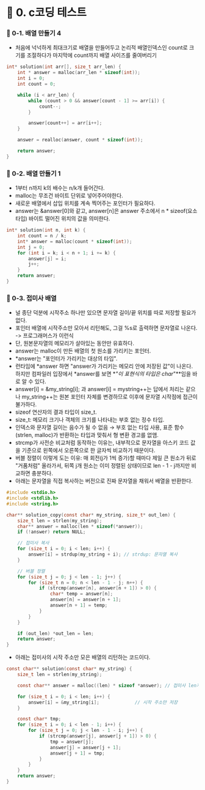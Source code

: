 # 📌 0. c코딩 테스트
### 📌 0-1. 배열 만들기 4
- 처음에 넉넉하게 최대크기로 배열을 만들어두고 논리적 배열인덱스인 count로 크기를 조절하다가 마지막에 count까지 배열 사이즈를 줄여버리기
```c
int* solution(int arr[], size_t arr_len) {
    int * answer = malloc(arr_len * sizeof(int));
    int i = 0;
    int count = 0;

    while (i < arr_len) {
        while (count > 0 && answer[count - 1] >= arr[i]) {
            count--;
        }

        answer[count++] = arr[i++];
    }

    answer = realloc(answer, count * sizeof(int));

    return answer;
}
```

### 📌 0-2. 배열 만들기 1
- 1부터 n까지 k의 배수는 n/k개 들어간다.
- malloc는 무조건 바이트 단위로 넣어주어야한다.
- 새로운 배열에서 삽입 위치를 계속 찍어주는 포인터가 필요하다.
- answer는 &answer[0]와 같고, answer[n]은 answer 주소에서 n * sizeof(요소타입) 바이트 떨어진 위치의 값을 의미한다.
```c
int* solution(int n, int k) {
    int count = n / k;
    int* answer = malloc(count * sizeof(int));
    int j = 0;
    for (int i = k; i < n + 1; i += k) {
        answer[j] = i;
        j++;
    }
    return answer;
}
```

### 📌 0-3. 접미사 배열
- 널 종단 덕분에 시작주소 하나만 있으면 문자열 길이/끝 위치를 따로 저장할 필요가 없다.
- 포인터 배열에 시작주소만 모아서 리턴해도, 그걸 %s로 출력하면 문자열로 나온다. -> 프로그래머스가 이런식
- 단, 원본문자열의 메모리가 살아있는 동안만 유효하다.
- answer는 malloc이 만든 배열의 첫 원소를 가리키는 포인터.
- *answer는 "포인터가 가리키는 대상의 타입".
- 런타임에 *answer 하면 "answer가 가리키는 메모리 안에 저장된 값"이 나온다. 하지만 컴파일러 입장에서 *answer를 보면 **"이 표현식의 타입은 char*"**임을 바로 알 수 있다.
- answer[i] = &my_string[i]; 과 answer[i] = mystring++는 답에서 처리는 같으나 my_string++는 원본 포인터 자체를 변경하므로 이후에 문자열 시작점에 접근이 불가하다.
- sizeof 연산자의 결과 타입이 size_t.
- size_t: 메모리 크기나 객체의 크기를 나타내는 부호 없는 정수 타입.
- 인덱스와 문자열 길이는 음수가 될 수 없음 → 부호 없는 타입 사용, 표준 함수(strlen, malloc)가 반환하는 타입과 맞춰서 형 변환 경고를 없앰.
- strcmp가 사전순 비교처럼 동작하는 이유는,
내부적으로 문자열을 아스키 코드 값을 기준으로 왼쪽에서 오른쪽으로 한 글자씩 비교하기 때문이다.
- 버블 정렬이 이렇게 도는 이유: 매 회전(j가 1씩 증가)할 때마다 제일 큰 원소가 뒤로 "거품처럼" 올라가서,
뒤쪽 j개 원소는 이미 정렬된 상태이므로 len - 1 - j까지만 비교하면 충분하다.
- 아래는 문자열을 직접 복사하는 버전으로 진짜 문자열을 채워서 배열을 반환한다.
```c
#include <stdio.h>
#include <stdlib.h>
#include <string.h>

char** solution_copy(const char* my_string, size_t* out_len) {
    size_t len = strlen(my_string);
    char** answer = malloc(len * sizeof(*answer));
    if (!answer) return NULL;

    // 접미사 복사
    for (size_t i = 0; i < len; i++) {
        answer[i] = strdup(my_string + i); // strdup: 문자열 복사
    }

    // 버블 정렬
    for (size_t j = 0; j < len - 1; j++) {
        for (size_t n = 0; n < len - 1 - j; n++) {
            if (strcmp(answer[n], answer[n + 1]) > 0) {
                char* temp = answer[n];
                answer[n] = answer[n + 1];
                answer[n + 1] = temp;
            }
        }
    }

    if (out_len) *out_len = len;
    return answer;
}
```
- 아래는 접미사의 시작 주소만 모은 배열의 리턴하는 코드이다.
```c
const char** solution(const char* my_string) {
    size_t len = strlen(my_string);

    const char** answer = malloc((len) * sizeof *answer); // 접미사 len개

    for (size_t i = 0; i < len; i++) {
        answer[i] = &my_string[i];             // 시작 주소만 저장
    }

    const char* tmp;
    for (size_t i = 0; i < len - 1; i++) {
        for (size_t j = 0; j < len - 1 - i; j++) {
            if (strcmp(answer[j], answer[j + 1]) > 0) {
                tmp = answer[j];
                answer[j] = answer[j + 1];
                answer[j + 1] = tmp;
            }
        }
    }
    return answer;
}
```


